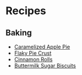 # Recipes
## Baking
* [Caramelized Apple Pie](recipes/baking/CaramelizedApplePie.md)
* [Flaky Pie Crust](recipes/baking/FlakyPieCrust.md)
* [Cinnamon Rolls](recipes/baking/CinnamonRolls.md)
* [Buttermilk Sugar Biscuits](recipes/baking/SugarButtermilkBiscuits.md)